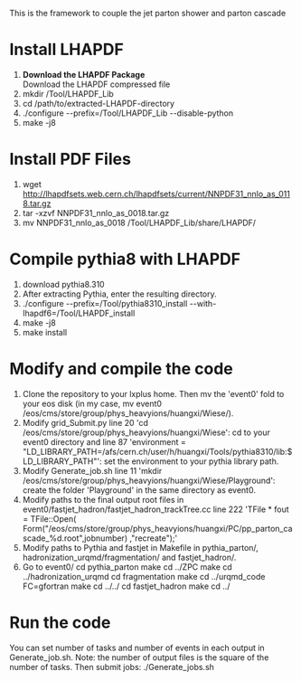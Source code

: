 This is the framework to couple the jet parton shower and parton cascade

# Install LHAPDF
1. **Download the LHAPDF Package**  
   Download the LHAPDF compressed file
2. mkdir /Tool/LHAPDF_Lib
3. cd /path/to/extracted-LHAPDF-directory
4. ./configure --prefix=/Tool/LHAPDF_Lib --disable-python
5. make -j8

# Install PDF Files
1. wget http://lhapdfsets.web.cern.ch/lhapdfsets/current/NNPDF31_nnlo_as_0118.tar.gz
2. tar -xzvf NNPDF31_nnlo_as_0018.tar.gz
3. mv NNPDF31_nnlo_as_0018 /Tool/LHAPDF_Lib/share/LHAPDF/

# Compile pythia8 with LHAPDF
1. download pythia8.310
2. After extracting Pythia, enter the resulting directory.
3. ./configure --prefix=/Tool/pythia8310_install --with-lhapdf6=/Tool/LHAPDF_install
4. make -j8
5. make install

# Modify and compile the code
1. Clone the repository to your lxplus home. Then mv the 'event0' fold to your eos disk (in my case, mv event0 /eos/cms/store/group/phys_heavyions/huangxi/Wiese/).
2. Modify grid_Submit.py line 20 'cd /eos/cms/store/group/phys_heavyions/huangxi/Wiese': cd to your event0 directory
   and line 87 'environment = "LD_LIBRARY_PATH=/afs/cern.ch/user/h/huangxi/Tools/pythia8310/lib:$LD_LIBRARY_PATH"': set the environment to your pythia library path.
3. Modify Generate_job.sh line 11 'mkdir /eos/cms/store/group/phys_heavyions/huangxi/Wiese/Playground': create the folder 'Playground' in the same directory as event0.
4. Modify paths to the final output root files in event0/fastjet_hadron/fastjet_hadron_trackTree.cc line 222 'TFile * fout = TFile::Open( Form("/eos/cms/store/group/phys_heavyions/huangxi/PC/pp_parton_cascade_%d.root",jobnumber) ,"recreate");'
5. Modify paths to Pythia and fastjet in Makefile in pythia_parton/, hadronization_urqmd/fragmentation/ and fastjet_hadron/.
6. Go to event0/
cd pythia_parton
make
cd ../ZPC
make 
cd ../hadronization_urqmd
cd fragmentation
make 
cd ../urqmd_code
FC=gfortran make
cd ../../
cd fastjet_hadron
make 
cd ../

# Run the code
You can set number of tasks and number of events in each output in Generate_job.sh. Note: the number of output files is the square of the number of tasks.
Then submit jobs: ./Generate_jobs.sh
